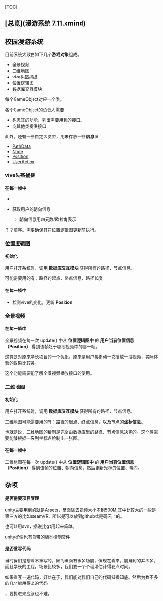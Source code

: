 [TOC]

## [总览](漫游系统 7.11.xmind)

## 校园漫游系统

目前系统大致由如下几个**游戏对象**组成。

* 全景视频
* 二维地图
* vive头盔捕捉
* 位置逻辑图
* 数据库交互模块

每个GameObject对应一个类。

各个GameObject的负责人需要

* 构思其的功能，列出需要用到的接口。
* 向其他类提供接口



此外，还有一些自定义类型，用来存放一些**信息**块

* [PathData](类的设计.md)
* [Node](类的设计.md)
* [Position](类的设计.md)
* [UserAction](类的设计.md)





### vive头盔捕捉

#### 在每一帧中

* 
  
* 获取用户的朝向信息
  * 朝向信息用四元数/欧拉角表示

？？顺序。需要确保其在位置逻辑图更新前执行。



### [位置逻辑图](类的设计.md)

#### 初始化

用户打开系统时，调用 **数据库交互模块** 获得所有的路径、节点信息。

可能需要用的有：路径的起点、终点信息，路径长度

#### 在每一帧中

* 检测vive的变化，更新 **Position**



### 全景视频

#### 在每一帧中

全景视频在每一次 update() 中从 **位置逻辑图中** 的 **用户当前位置信息（Position）** 得到该帧处于哪段视频中的哪一帧。

这算是对原来学长项目的一个优化。原来是用户每移动一次播放一段视频，实际体验的效果比较呆。

这个功能需要能了解全景视频播放接口的使用。



### 二维地图

#### 初始化

用户打开系统时，调用 **数据库交互模块** 获得所有的路径、节点信息。

二维地图可能需要用的有：路径的起点、终点信息，以及节点的**坐标信息**。

也就是说，二维地图的绘制是完全由数据库里的路径、节点信息决定的。这个类需要能够根据一系列坐标点绘制出一张图。

#### 在每一帧中

二维地图在每一次 update() 中从 **位置逻辑图中** 的 **用户当前位置信息（Position）** 得到该帧的位置、朝向信息，然后更新光标的位置、朝向。



## 杂项

#### 是否需要项目管理

unity主要用到的就是Assets，里面除去视频大小不到500M,其中比较大的一些是第三方的比如steamVR，所以是可以放到github或是码云上的。

也可以用svn，据说比git用起来简单。

unity好像也有自带的版本控制软件





#### 是否重写代码

当时我们是想着不重写的，因为里面有很多功能。但现在看来，能用到的并不多，而且学长的工程，场景比较多，我们要一个个理清估计得花点时间。

如果重写一遍代码，好处在于，我们能对我们自己的代码知根知底。然后为数不多的几个能用得上的代码

，要搬进来应该也不难。